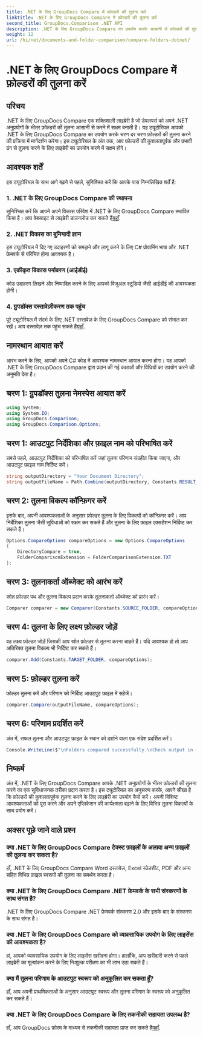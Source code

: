 ```yaml
---
title: .NET के लिए GroupDocs Compare में फ़ोल्डरों की तुलना करें
linktitle: .NET के लिए GroupDocs Compare में फ़ोल्डरों की तुलना करें
second_title: GroupDocs.Comparison .NET API
description: .NET के लिए GroupDocs Compare का उपयोग करके आसानी से फ़ोल्डरों की तुलना करें। कुशल फ़ोल्डर तुलना के लिए हमारे चरण-दर-चरण का पालन करें। अपने .NET अनुप्रयोगों को उन्नत करें.
weight: 12
url: /hi/net/documents-and-folder-comparison/compare-folders-dotnet/
---
```


# .NET के लिए GroupDocs Compare में फ़ोल्डरों की तुलना करें

## परिचय
.NET के लिए GroupDocs Compare एक शक्तिशाली लाइब्रेरी है जो डेवलपर्स को अपने .NET अनुप्रयोगों के भीतर फ़ोल्डरों की तुलना आसानी से करने में सक्षम बनाती है। यह ट्यूटोरियल आपको .NET के लिए GroupDocs Compare का उपयोग करके चरण दर चरण फ़ोल्डरों की तुलना करने की प्रक्रिया में मार्गदर्शन करेगा। इस ट्यूटोरियल के अंत तक, आप फ़ोल्डरों की कुशलतापूर्वक और प्रभावी ढंग से तुलना करने के लिए लाइब्रेरी का उपयोग करने में सक्षम होंगे।
## आवश्यक शर्तें
इस ट्यूटोरियल के साथ आगे बढ़ने से पहले, सुनिश्चित करें कि आपके पास निम्नलिखित शर्तें हैं:
### 1. .NET के लिए GroupDocs Compare की स्थापना
 सुनिश्चित करें कि आपने अपने विकास परिवेश में .NET के लिए GroupDocs Compare स्थापित किया है। आप वेबसाइट से लाइब्रेरी डाउनलोड कर सकते हैं[यहाँ](https://releases.groupdocs.com/comparison/net/).
### 2. .NET विकास का बुनियादी ज्ञान
इस ट्यूटोरियल में दिए गए उदाहरणों को समझने और लागू करने के लिए C# प्रोग्रामिंग भाषा और .NET फ्रेमवर्क से परिचित होना आवश्यक है।
### 3. एकीकृत विकास पर्यावरण (आईडीई)
कोड उदाहरण लिखने और निष्पादित करने के लिए आपको विजुअल स्टूडियो जैसी आईडीई की आवश्यकता होगी।
### 4. ग्रुपडॉक्स दस्तावेज़ीकरण तक पहुंच
पूरे ट्यूटोरियल में संदर्भ के लिए .NET दस्तावेज़ के लिए GroupDocs Compare को संभाल कर रखें। आप दस्तावेज़ तक पहुंच सकते हैं[यहाँ](https://tutorials.groupdocs.com/comparison/net/).

## नामस्थान आयात करें
आरंभ करने के लिए, आपको अपने C# कोड में आवश्यक नामस्थान आयात करना होगा। यह आपको .NET के लिए GroupDocs Compare द्वारा प्रदान की गई कक्षाओं और विधियों का उपयोग करने की अनुमति देता है।
## चरण 1: ग्रुपडॉक्स तुलना नेमस्पेस आयात करें
```csharp
using System;
using System.IO;
using GroupDocs.Comparison;
using GroupDocs.Comparison.Options;
```

## चरण 1: आउटपुट निर्देशिका और फ़ाइल नाम को परिभाषित करें
सबसे पहले, आउटपुट निर्देशिका को परिभाषित करें जहां तुलना परिणाम संग्रहीत किया जाएगा, और आउटपुट फ़ाइल नाम निर्दिष्ट करें।
```csharp
string outputDirectory = "Your Document Directory";
string outputFileName = Path.Combine(outputDirectory, Constants.RESULT_FOLDER);
```
## चरण 2: तुलना विकल्प कॉन्फ़िगर करें
इसके बाद, अपनी आवश्यकताओं के अनुसार फ़ोल्डर तुलना के लिए विकल्पों को कॉन्फ़िगर करें। आप निर्देशिका तुलना जैसी सुविधाओं को सक्षम कर सकते हैं और तुलना के लिए फ़ाइल एक्सटेंशन निर्दिष्ट कर सकते हैं।
```csharp
Options.CompareOptions compareOptions = new Options.CompareOptions
{
    DirectoryCompare = true,
    FolderComparisonExtension = FolderComparisonExtension.TXT
};
```
## चरण 3: तुलनाकर्ता ऑब्जेक्ट को आरंभ करें
स्रोत फ़ोल्डर पथ और तुलना विकल्प प्रदान करके तुलनाकर्ता ऑब्जेक्ट को प्रारंभ करें।
```csharp
Comparer comparer = new Comparer(Constants.SOURCE_FOLDER, compareOptions);
```
## चरण 4: तुलना के लिए लक्ष्य फ़ोल्डर जोड़ें
वह लक्ष्य फ़ोल्डर जोड़ें जिसकी आप स्रोत फ़ोल्डर से तुलना करना चाहते हैं। यदि आवश्यक हो तो आप अतिरिक्त तुलना विकल्प भी निर्दिष्ट कर सकते हैं।
```csharp
comparer.Add(Constants.TARGET_FOLDER, compareOptions);
```
## चरण 5: फ़ोल्डर तुलना करें
फ़ोल्डर तुलना करें और परिणाम को निर्दिष्ट आउटपुट फ़ाइल में सहेजें।
```csharp
comparer.Compare(outputFileName, compareOptions);
```
## चरण 6: परिणाम प्रदर्शित करें
अंत में, सफल तुलना और आउटपुट फ़ाइल के स्थान को दर्शाने वाला एक संदेश प्रदर्शित करें।
```csharp
Console.WriteLine($"\nFolders compared successfully.\nCheck output in {Directory.GetCurrentDirectory()}.");
```

## निष्कर्ष
अंत में, .NET के लिए GroupDocs Compare आपके .NET अनुप्रयोगों के भीतर फ़ोल्डरों की तुलना करने का एक सुविधाजनक तरीका प्रदान करता है। इस ट्यूटोरियल का अनुसरण करके, आपने सीखा है कि फ़ोल्डरों की कुशलतापूर्वक तुलना करने के लिए लाइब्रेरी का उपयोग कैसे करें। अपनी विशिष्ट आवश्यकताओं को पूरा करने और अपने एप्लिकेशन की कार्यक्षमता बढ़ाने के लिए विभिन्न तुलना विकल्पों के साथ प्रयोग करें।
## अक्सर पूछे जाने वाले प्रश्न
### क्या .NET के लिए GroupDocs Compare टेक्स्ट फ़ाइलों के अलावा अन्य फ़ाइलों की तुलना कर सकता है?
हाँ, .NET के लिए GroupDocs Compare Word दस्तावेज़, Excel स्प्रेडशीट, PDF और अन्य सहित विभिन्न फ़ाइल स्वरूपों की तुलना का समर्थन करता है।
### क्या .NET के लिए GroupDocs Compare .NET फ्रेमवर्क के सभी संस्करणों के साथ संगत है?
.NET के लिए GroupDocs Compare .NET फ्रेमवर्क संस्करण 2.0 और इसके बाद के संस्करण के साथ संगत है।
### क्या .NET के लिए GroupDocs Compare को व्यावसायिक उपयोग के लिए लाइसेंस की आवश्यकता है?
हां, आपको व्यावसायिक उपयोग के लिए लाइसेंस खरीदना होगा। हालाँकि, आप खरीदारी करने से पहले लाइब्रेरी का मूल्यांकन करने के लिए निःशुल्क परीक्षण का भी लाभ उठा सकते हैं।
### क्या मैं तुलना परिणाम के आउटपुट स्वरूप को अनुकूलित कर सकता हूँ?
हाँ, आप अपनी प्राथमिकताओं के अनुसार आउटपुट स्वरूप और तुलना परिणाम के स्वरूप को अनुकूलित कर सकते हैं।
### क्या .NET के लिए GroupDocs Compare के लिए तकनीकी सहायता उपलब्ध है?
 हाँ, आप GroupDocs फ़ोरम के माध्यम से तकनीकी सहायता प्राप्त कर सकते हैं[यहाँ](https://forum.groupdocs.com/c/comparison/12).